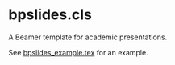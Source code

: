 # bpslides.cls

A Beamer template for academic presentations.

See [bpslides_example.tex](example/bpslides_example.tex) for an example.
